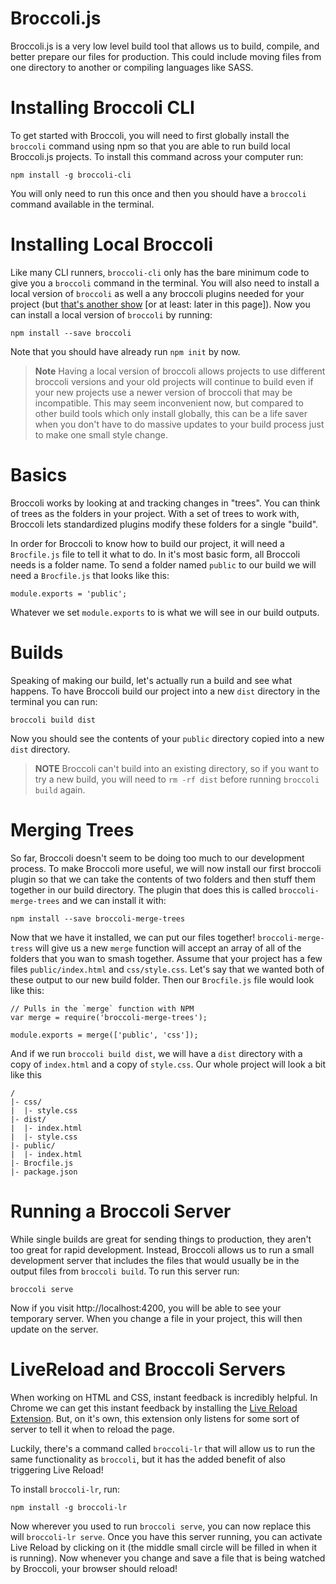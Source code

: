 # Broccoli.js

Broccoli.js is a very low level build tool that allows us to build, compile, and better prepare our files for production.
This could include moving files from one directory to another or compiling languages like SASS.

# Installing Broccoli CLI

To get started with Broccoli, you will need to first globally install the `broccoli` command using npm so that you are able to run build local Broccoli.js projects.
To install this command across your computer run:

    npm install -g broccoli-cli

You will only need to run this once and then you should have a `broccoli` command available in the terminal.

# Installing Local Broccoli

Like many CLI runners, `broccoli-cli` only has the bare minimum code to give you a `broccoli` command in the terminal.
You will also need to install a local version of `broccoli` as well a any broccoli plugins needed for your project (but [that's another show](http://www.goodeatsfanpage.com/References/another_show.htm) [or at least: later in this page]).
Now you can install a local version of `broccoli` by running:

    npm install --save broccoli

Note that you should have already run `npm init` by now.

> **Note** Having a local version of broccoli allows projects to use different broccoli versions and your old projects will continue to build even if your new projects use a newer version of broccoli that may be incompatible.
> This may seem inconvenient now, but compared to other build tools which only install globally, this can be a life saver when you don't have to do massive updates to your build process just to make one small style change.

# Basics

Broccoli works by looking at and tracking changes in "trees".
You can think of trees as the folders in your project.
With a set of trees to work with, Broccoli lets standardized plugins modify these folders for a single "build".

In order for Broccoli to know how to build our project, it will need a `Brocfile.js` file to tell it what to do.
In it's most basic form, all Broccoli needs is a folder name.
To send a folder named `public` to our build we will need a `Brocfile.js` that looks like this:

    module.exports = 'public';

Whatever we set `module.exports` to is what we will see in our build outputs.

# Builds

Speaking of making our build, let's actually run a build and see what happens.
To have Broccoli build our project into a new `dist` directory in the terminal you can run:

    broccoli build dist

Now you should see the contents of your `public` directory copied into a new `dist` directory.

> **NOTE** Broccoli can't build into an existing directory, so if you want to try a new build, you will need to `rm -rf dist` before running `broccoli build` again.

# Merging Trees

So far, Broccoli doesn't seem to be doing too much to our development process.
To make Broccoli more useful, we will now install our first broccoli plugin so that we can take the contents of two folders and then stuff them together in our build directory.
The plugin that does this is called `broccoli-merge-trees` and we can install it with:

    npm install --save broccoli-merge-trees

Now that we have it installed, we can put our files together!
`broccoli-merge-tress` will give us a new `merge` function will accept an array of all of the folders that you wan to smash together.
Assume that your project has a few files `public/index.html` and `css/style.css`.
Let's say that we wanted both of these output to our new build folder.
Then our `Brocfile.js` file would look like this:

    // Pulls in the `merge` function with NPM
    var merge = require('broccoli-merge-trees');

    module.exports = merge(['public', 'css']);

And if we run `broccoli build dist`, we will have a `dist` directory with a copy of `index.html` and a copy of `style.css`.
Our whole project will look a bit like this

    /
    |- css/
    |  |- style.css
    |- dist/
    |  |- index.html
    |  |- style.css
    |- public/
    |  |- index.html
    |- Brocfile.js
    |- package.json

# Running a Broccoli Server

While single builds are great for sending things to production, they aren't too great for rapid development.
Instead, Broccoli allows us to run a small development server that includes the files that would usually be in the output files from `broccoli build`.
To run this server run:

    broccoli serve

Now if you visit http://localhost:4200, you will be able to see your temporary server.
When you change a file in your project, this will then update on the server.

# LiveReload and Broccoli Servers

When working on HTML and CSS, instant feedback is incredibly helpful.
In Chrome we can get this instant feedback by installing the [Live Reload Extension](https://chrome.google.com/webstore/detail/livereload/jnihajbhpnppcggbcgedagnkighmdlei).
But, on it's own, this extension only listens for some sort of server to tell it when to reload the page.

Luckily, there's a command called `broccoli-lr` that will allow us to run the same functionality as `broccoli`, but it has the added benefit of also triggering Live Reload!

To install `broccoli-lr`, run:

    npm install -g broccoli-lr

Now wherever you used to run `broccoli serve`, you can now replace this will `broccoli-lr serve`.
Once you have this server running, you can activate Live Reload by clicking on it (the middle small circle will be filled in when it is running).
Now whenever you change and save a file that is being watched by Broccoli, your browser should reload!
